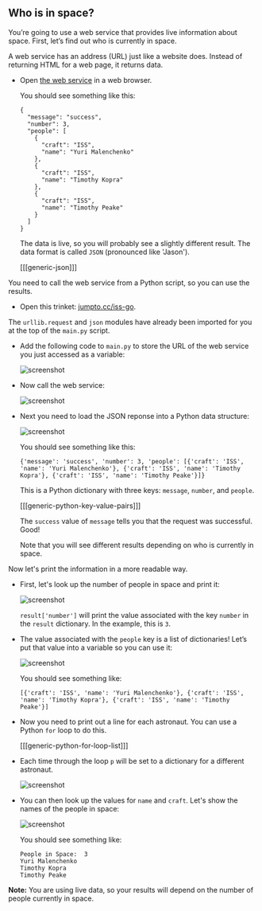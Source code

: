 ## Who is in space?

You’re going to use a web service that provides live information about space. First, let’s find out who is currently in space.

A web service has an address (URL) just like a website does. Instead of returning HTML for a web page, it returns data.

+ Open <a href="http://api.open-notify.org/astros.json" target="_blank">the web service</a> in a web browser.

    You should see something like this:

    ```
    {
      "message": "success",
      "number": 3,
      "people": [
        {
          "craft": "ISS",
          "name": "Yuri Malenchenko"
        },
        {
          "craft": "ISS",
          "name": "Timothy Kopra"
        },
        {
          "craft": "ISS",
          "name": "Timothy Peake"
        }
      ]
    }
    ```

    The data is live, so you will probably see a slightly different result. The data format is called `JSON` (pronounced like 'Jason').

    [[[generic-json]]]

You need to call the web service from a Python script, so you can use the results.

+ Open this trinket: <a href="http://jumpto.cc/iss-go" target="_blank">jumpto.cc/iss-go</a>.

The `urllib.request` and `json` modules have already been imported for you at the top of the `main.py` script.

+ Add the following code to `main.py` to store the URL of the web service you just accessed as a variable:

    ![screenshot](images/iss-url.png)

+ Now call the web service:

    ![screenshot](images/iss-request.png)

+ Next you need to load the JSON reponse into a Python data structure:

    ![screenshot](images/iss-result.png)

    You should see something like this:

    ```
    {'message': 'success', 'number': 3, 'people': [{'craft': 'ISS', 'name': 'Yuri Malenchenko'}, {'craft': 'ISS', 'name': 'Timothy Kopra'}, {'craft': 'ISS', 'name': 'Timothy Peake'}]}
    ```

    This is a Python dictionary with three keys: `message`, `number`, and `people`.

    [[[generic-python-key-value-pairs]]]

    The `success` value of `message` tells you that the request was successful. Good!

    Note that you will see different results depending on who is currently in space.

Now let's print the information in a more readable way.

+ First, let's look up the number of people in space and print it:

    ![screenshot](images/iss-number.png)

    `result['number']` will print the value associated with the key `number` in the `result` dictionary. In the example, this is `3`.

+ The value associated with the `people` key is a list of dictionaries! Let’s put that value into a variable so you can use it:

    ![screenshot](images/iss-people.png)

    You should see something like:

    ```
    [{'craft': 'ISS', 'name': 'Yuri Malenchenko'}, {'craft': 'ISS', 'name': 'Timothy Kopra'}, {'craft': 'ISS', 'name': 'Timothy Peake'}]
    ```

+ Now you need to print out a line for each astronaut. You can use a Python `for` loop to do this.

    [[[generic-python-for-loop-list]]]

+ Each time through the loop `p` will be set to a dictionary for a different astronaut.

    ![screenshot](images/iss-people-1a.png)

+ You can then look up the values for `name` and `craft`. Let's show the names of the people in space:

    ![screenshot](images/iss-people-2.png)

    You should see something like:

    ```
    People in Space:  3
    Yuri Malenchenko
    Timothy Kopra
    Timothy Peake
    ```

__Note:__ You are using live data, so your results will depend on the number of people currently in space.
